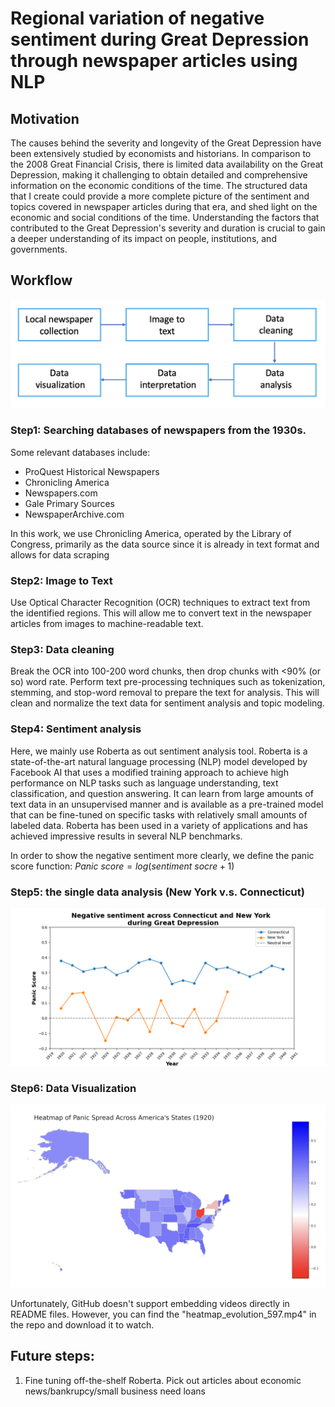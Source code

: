 # Regional variation of negative sentiment during Great Depression through newspaper articles using NLP

## Motivation
The causes behind the severity and longevity of the Great Depression have been extensively studied by economists and historians. In comparison to the 2008 Great Financial Crisis, there is limited data availability on the Great Depression, making it challenging to obtain detailed and comprehensive information on the economic conditions of the time. The structured data that I create could provide a more complete picture of the sentiment and topics covered in newspaper articles during that era, and shed light on the economic and social conditions of the time. Understanding the factors that contributed to the Great Depression's severity and duration is crucial to gain a deeper understanding of its impact on people, institutions, and governments.


## Workflow
<p align="center">
  <img src="process.png" alt="Your Image" width="650" >
</p>


### Step1: Searching databases of newspapers from the 1930s.

Some relevant databases include:
- ProQuest Historical Newspapers
- Chronicling America
- Newspapers.com
- Gale Primary Sources
- NewspaperArchive.com

In this work, we use Chronicling America, operated by the Library of Congress, primarily as the data source since it is already in text format and allows for data scraping

### Step2: Image to Text

Use Optical Character Recognition (OCR) techniques to extract text from the identified regions. 
This will allow me to convert text in the newspaper articles from images to machine-readable text.

### Step3:  Data cleaning

Break the OCR into 100-200 word chunks, then drop chunks with <90% (or so) word rate. Perform text pre-processing techniques such as tokenization, stemming, and stop-word removal to prepare the text for analysis. This will clean and normalize the text data for sentiment analysis and topic modeling.

### Step4: Sentiment analysis

Here, we mainly use Roberta as out sentiment analysis tool. Roberta is a state-of-the-art natural language processing (NLP) model developed by Facebook AI that uses a modified training approach to achieve high performance on NLP tasks such as language understanding, text classification, and question answering. It can learn from large amounts of text data in an unsupervised manner and is available as a pre-trained model that can be fine-tuned on specific tasks with relatively small amounts of labeled data. Roberta has been used in a variety of applications and has achieved impressive results in several NLP benchmarks.

In order to show the negative sentiment more clearly, we define the panic score function:
$Panic \ score = log(sentiment \  socre + 1)$

### Step5: the single data analysis (New York v.s. Connecticut)

<p align="center">
  <img src="Comparison.png" alt="Your Image" width="650" >
</p>


### Step6: Data Visualization

<p align="center">
  <img src="Heatmap_1920.png" alt="Your Image" width="650" >
</p>


Unfortunately, GitHub doesn't support embedding videos directly in README files. However, you can find the "heatmap_evolution_597.mp4" in the repo and download it to watch.



## Future steps:
1. Fine tuning off-the-shelf Roberta. Pick out articles about economic news/bankrupcy/small business need loans
